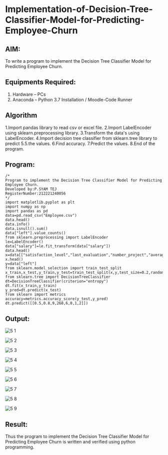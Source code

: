 # Implementation-of-Decision-Tree-Classifier-Model-for-Predicting-Employee-Churn

## AIM:
To write a program to implement the Decision Tree Classifier Model for Predicting Employee Churn.

## Equipments Required:
1. Hardware – PCs
2. Anaconda – Python 3.7 Installation / Moodle-Code Runner

## Algorithm
1.Import pandas library to read csv or excel file.
2.Import LabelEncoder using sklearn.preprocessing library.
3.Transform the data's using LabelEncoder.
4.Import decision tree classifier from sklearn.tree library to predict 5.5.the values.
6.Find accuracy.
7.Predict the values.
8.End of the program.

## Program:
```
/*
Program to implement the Decision Tree Classifier Model for Predicting Employee Churn.
Developed by:P.SYAM TEJ
RegisterNumber:212221240056 
*/
import matplotlib.pyplot as plt
import numpy as np
import pandas as pd 
data=pd.read_csv("Employee.csv")
data.head()
data.info()
data.isnull().sum()
data["left"].value_counts()
from sklearn.preprocessing import LabelEncoder
le=LabelEncoder()
data["salary"]=le.fit_transform(data["salary"])
data.head()
x=data[["satisfaction_level","last_evaluation","number_project","average_montly_hours","time_spend_company","Work_accident","promotion_last_5years","salary"]]
x.head()
y=data["left"]
from sklearn.model_selection import train_test_split
x_train,x_test,y_train,y_test=train_test_split(x,y,test_size=0.2,random_state=100)
from sklearn.tree import DecisionTreeClassifier
dt=DecisionTreeClassifier(criterion="entropy")
dt.fit(x_train,y_train)
y_pred=dt.predict(x_test)
from sklearn import metrics
accuracy=metrics.accuracy_score(y_test,y_pred)
dt.predict([[0.5,0.8,9,260,6,0,1,2]])
```

## Output:

![5 1](https://user-images.githubusercontent.com/93427224/172995024-9cffbfe6-9d88-493c-a6a0-6656f524b2be.png)

![5 2](https://user-images.githubusercontent.com/93427224/172995034-9c30a695-e76a-42db-bcf0-79ee063a3070.png)

![5 3](https://user-images.githubusercontent.com/93427224/172995045-92167372-12a3-4cb2-8f6c-1fa6ef2e58ca.png)

![5 4](https://user-images.githubusercontent.com/93427224/172995080-18efabdf-ae6d-4c43-be49-e4ebcf628970.png)

![5 5](https://user-images.githubusercontent.com/93427224/172995100-8fc6717a-ad42-4fc0-a31c-f0511dfa4849.png)

![5 6](https://user-images.githubusercontent.com/93427224/172995121-9a59446b-6dec-4c3c-ab3b-853d0325147d.png)

![5 7](https://user-images.githubusercontent.com/93427224/172995135-d1ef6398-66cf-47aa-84f3-3e6283cf18d9.png)

![5 8](https://user-images.githubusercontent.com/93427224/172995157-294d0d4c-159f-4cfe-b9a2-b9c900d2218a.png)

![5 9](https://user-images.githubusercontent.com/93427224/172995173-5b179103-a2f3-4ecb-b81a-f5d8b914e14e.png)

## Result:
Thus the program to implement the  Decision Tree Classifier Model for Predicting Employee Churn is written and verified using python programming.
